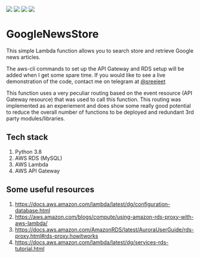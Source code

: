 [![](https://img.shields.io/badge/Python-3.8-green)](https://www.python.org/) [![](https://img.shields.io/badge/AWS-API%20Gateway-blue)](https://aws.amazon.com/api-gateway/) [![](https://img.shields.io/badge/AWS-Lambda-blue)](https://aws.amazon.com/lambda/) [![](https://img.shields.io/badge/AWS-RDS-blue)](https://aws.amazon.com/rds/)

# GoogleNewsStore

This simple Lambda function allows you to search store and retrieve Google news articles.

The aws-cli commands to set up the API Gateway and RDS setup will be added when I get some spare time. If you would like to see a live demonstration of the code, contact me on telegram at [@sreejeet](https://telegram.me/sreejeet)

This function uses a very peculiar routing based on the event resource (API Gateway resource) that was used to call this function. This routing was implemented as an experiement and does show some really good potential to reduce the overall number of functions to be deployed and redundant 3rd party modules/libraries.

## Tech stack

1. Python 3.8
2. AWS RDS (MySQL)
3. AWS Lambda
4. AWS API Gateway

## Some useful resources

1. https://docs.aws.amazon.com/lambda/latest/dg/configuration-database.html
2. https://aws.amazon.com/blogs/compute/using-amazon-rds-proxy-with-aws-lambda/
3. https://docs.aws.amazon.com/AmazonRDS/latest/AuroraUserGuide/rds-proxy.html#rds-proxy.howitworks
4. https://docs.aws.amazon.com/lambda/latest/dg/services-rds-tutorial.html

